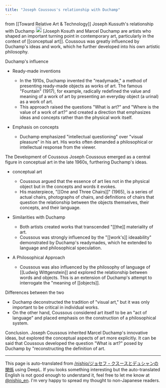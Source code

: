 ```yaml
---
title: "Joseph Coussous's relationship with Duchamp"
---
```


from  [[Toward Relative Art & Technology]]
Joseph Kussuth's relationship with Duchamp
<img src='https://scrapbox.io/api/pages/nishio-en/gpt/icon' alt='gpt.icon' height="19.5"/>
[Joseph Kosuth and Marcel Duchamp are artists who shaped an important turning point in contemporary art, particularly in the context of [[conceptual art]]. Coussous was greatly influenced by Duchamp's ideas and work, which he further developed into his own artistic philosophy.

Duchamp's influence
- Ready-made inventions
    - In the 1910s, Duchamp invented the "readymade," a method of presenting ready-made objects as works of art. The famous "Fountain" (1917), for example, radically redefined the value and meaning of a work of art by presenting an everyday object (a urinal) as a work of art.
    - This approach raised the questions "What is art?" and "Where is the value of a work of art?" and created a direction that emphasizes ideas and concepts rather than the physical work itself.

- Emphasis on concepts
    - Duchamp emphasized "intellectual questioning" over "visual pleasure" in his art. His works often demanded a philosophical or intellectual response from the viewer.

The Development of Coussous
Joseph Coussous emerged as a central figure in conceptual art in the late 1960s, furthering Duchamp's ideas.

- conceptual art
    - Coussous argued that the essence of art lies not in the physical object but in the concepts and words it evokes.
    - His masterpiece, "[[One and Three Chairs]]" (1965), is a series of actual chairs, photographs of chairs, and definitions of chairs that question the relationship between the objects themselves, their concepts, and their language.

- Similarities with Duchamp
    - Both artists created works that transcended "[[the]] materiality of art.
    - Coussous was strongly influenced by the "[[work's]] ideaability" demonstrated by Duchamp's readymades, which he extended to language and philosophical speculation.

- A Philosophical Approach
    - Coussous was also influenced by the philosophy of language of [[Ludwig Wittgenstein]] and explored the relationship between words and objects. This is an extension of Duchamp's attempt to interrogate the "meaning of [[objects]].

Differences between the two
- Duchamp deconstructed the tradition of "visual art," but it was only important to be critical in individual works.
- On the other hand, Coussous considered art itself to be an "act of language" and placed emphasis on the construction of a philosophical system.

Conclusion.
Joseph Coussous inherited Marcel Duchamp's innovative ideas, but explored the conceptual aspects of art more explicitly. It can be said that Coussous developed the question "What is art?" posed by Duchamp by "reconstructing the definition of art.

---
This page is auto-translated from [/nishio/ジョセフ・クスースとデュシャンの関係](https://scrapbox.io/nishio/ジョセフ・クスースとデュシャンの関係) using DeepL. If you looks something interesting but the auto-translated English is not good enough to understand it, feel free to let me know at [@nishio_en](https://twitter.com/nishio_en). I'm very happy to spread my thought to non-Japanese readers.